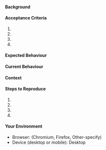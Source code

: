 <!--- Provide a general summary of the issue in the Title above -->
#### Background

#### Acceptance Criteria
<!--- Provide a link to a live example, or an unambiguous set of steps to -->
<!--- reproduce this bug. Include code to reproduce, if relevant -->
1.
2.
3.
4.

<!-- Delete above or below based on issue type (🔼 feature/bug 🔽)-->


#### Expected Behaviour
<!--- If you're describing a bug, tell us what should happen -->
<!--- If you're suggesting a change/improvement, tell us how it should work -->

#### Current Behaviour 
<!--- If describing a bug, tell us what happens instead of the expected behaviour -->
<!--- If suggesting a change/improvement, explain the difference from current behaviour -->

#### Context
<!--- How has this issue affected you? What are you trying to accomplish? -->
<!--- Providing context helps us come up with a solution that is most useful in the real world -->

#### Steps to Reproduce 
<!--- Provide a link to a live example, or an unambiguous set of steps to -->
<!--- reproduce this bug. Include code to reproduce, if relevant -->
1.
2.
3.
4.

#### Your Environment 
<!--- Include as many relevant details about the environment you experienced the bug in -->
* Browser: (Chromium, Firefox, Other-specify)
* Device (desktop or mobile): Desktop
